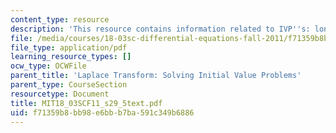 ```yaml
---
content_type: resource
description: 'This resource contains information related to IVP''s: longer examples.'
file: /media/courses/18-03sc-differential-equations-fall-2011/f71359b8bb98e6bbb7ba591c349b6886_MIT18_03SCF11_s29_5text.pdf
file_type: application/pdf
learning_resource_types: []
ocw_type: OCWFile
parent_title: 'Laplace Transform: Solving Initial Value Problems'
parent_type: CourseSection
resourcetype: Document
title: MIT18_03SCF11_s29_5text.pdf
uid: f71359b8-bb98-e6bb-b7ba-591c349b6886
---
```

